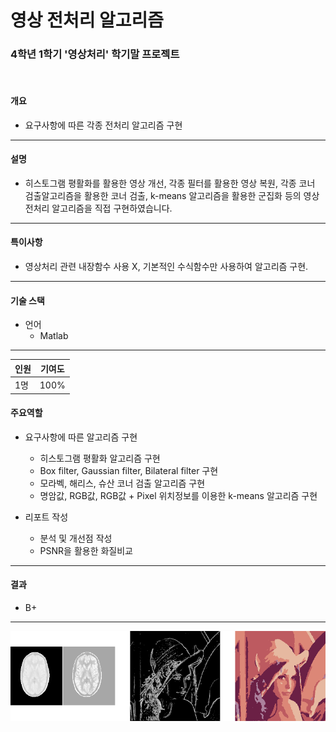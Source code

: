 # 영상 전처리 알고리즘

### 4학년 1학기 '영상처리' 학기말 프로젝트

<br/>

#### 개요

- 요구사항에 따른 각종 전처리 알고리즘 구현

---

#### 설명

- 히스토그램 평활화를 활용한 영상 개선, 각종 필터를 활용한 영상 복원, 각종 코너 검출알고리즘을 활용한 코너 검출, k-means 알고리즘을 활용한 군집화 등의 영상 전처리 알고리즘을 직접 구현하였습니다.

---

#### 특이사항

- 영상처리 관련 내장함수 사용 X,  기본적인 수식함수만 사용하여 알고리즘 구현.

---

#### 기술 스택

- 언어
  - Matlab

---

| 인원 | 기여도 |
| ---- | ------ |
| 1명  | 100%   |

#### 주요역할

- 요구사항에 따른 알고리즘 구현
  - 히스토그램 평활화 알고리즘 구현
  - Box filter, Gaussian filter, Bilateral filter 구현
  - 모라벡, 해리스, 슈산 코너 검출 알고리즘 구현
  - 명암값, RGB값, RGB값 + Pixel 위치정보를 이용한 k-means 알고리즘 구현

- 리포트 작성
  - 분석 및 개선점 작성
  - PSNR을 활용한 화질비교

---

#### 결과

- B+

---

![image-20201002165434542](readme_img/image-20201002165434542.png)
